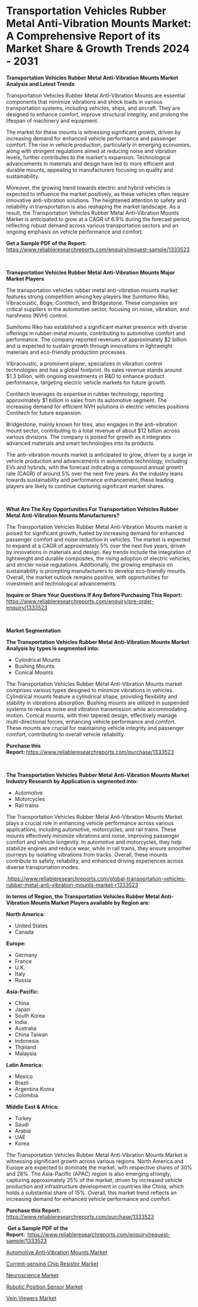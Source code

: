 <p><h1>Transportation Vehicles Rubber Metal Anti-Vibration Mounts Market: A Comprehensive Report of its Market Share & Growth Trends 2024 - 2031</h1></p><p><strong>Transportation Vehicles Rubber Metal Anti-Vibration Mounts Market Analysis and Latest Trends</strong></p>
<p><p>Transportation Vehicles Rubber Metal Anti-Vibration Mounts are essential components that minimize vibrations and shock loads in various transportation systems, including vehicles, ships, and aircraft. They are designed to enhance comfort, improve structural integrity, and prolong the lifespan of machinery and equipment.</p><p>The market for these mounts is witnessing significant growth, driven by increasing demand for enhanced vehicle performance and passenger comfort. The rise in vehicle production, particularly in emerging economies, along with stringent regulations aimed at reducing noise and vibration levels, further contributes to the market's expansion. Technological advancements in materials and design have led to more efficient and durable mounts, appealing to manufacturers focusing on quality and sustainability.</p><p>Moreover, the growing trend towards electric and hybrid vehicles is expected to influence the market positively, as these vehicles often require innovative anti-vibration solutions. The heightened attention to safety and reliability in transportation is also reshaping the market landscape. As a result, the Transportation Vehicles Rubber Metal Anti-Vibration Mounts Market is anticipated to grow at a CAGR of 6.9% during the forecast period, reflecting robust demand across various transportation sectors and an ongoing emphasis on vehicle performance and comfort.</p></p>
<p><strong>Get a Sample PDF of the Report:&nbsp;</strong> <a href="https://www.reliableresearchreports.com/enquiry/request-sample/1333523?utm_campaign=32&utm_medium=2&utm_source=Github&utm_content=ia&utm_term=01102024&utm_id=transportation-vehicles-rubber-metal-anti-vibration-mounts">https://www.reliableresearchreports.com/enquiry/request-sample/1333523</a></p>
<p>&nbsp;</p>
<p><strong>Transportation Vehicles Rubber Metal Anti-Vibration Mounts Major Market Players</strong></p>
<p><p>The transportation vehicles rubber metal anti-vibration mounts market features strong competition among key players like Sumitomo Riko, Vibracoustic, Boge, Contitech, and Bridgestone. These companies are critical suppliers in the automotive sector, focusing on noise, vibration, and harshness (NVH) control.</p><p>Sumitomo Riko has established a significant market presence with diverse offerings in rubber-metal mounts, contributing to automotive comfort and performance. The company reported revenues of approximately $2 billion and is expected to sustain growth through innovations in lightweight materials and eco-friendly production processes.</p><p>Vibracoustic, a prominent player, specializes in vibration control technologies and has a global footprint. Its sales revenue stands around $1.3 billion, with ongoing investments in R&D to enhance product performance, targeting electric vehicle markets for future growth.</p><p>Contitech leverages its expertise in rubber technology, reporting approximately $1 billion in sales from its automotive segment. The increasing demand for efficient NVH solutions in electric vehicles positions Contitech for future expansion. </p><p>Bridgestone, mainly known for tires, also engages in the anti-vibration mount sector, contributing to a total revenue of about $12 billion across various divisions. The company is poised for growth as it integrates advanced materials and smart technologies into its products.</p><p>The anti-vibration mounts market is anticipated to grow, driven by a surge in vehicle production and advancements in automotive technology, including EVs and hybrids, with the forecast indicating a compound annual growth rate (CAGR) of around 5% over the next five years. As the industry leans towards sustainability and performance enhancement, these leading players are likely to continue capturing significant market shares.</p></p>
<p>&nbsp;</p>
<p><strong>What Are The Key Opportunities For Transportation Vehicles Rubber Metal Anti-Vibration Mounts Manufacturers?</strong></p>
<p><p>The Transportation Vehicles Rubber Metal Anti-Vibration Mounts market is poised for significant growth, fueled by increasing demand for enhanced passenger comfort and noise reduction in vehicles. The market is expected to expand at a CAGR of approximately 5% over the next five years, driven by innovations in materials and design. Key trends include the integration of lightweight and durable composites, the rising adoption of electric vehicles, and stricter noise regulations. Additionally, the growing emphasis on sustainability is prompting manufacturers to develop eco-friendly mounts. Overall, the market outlook remains positive, with opportunities for investment and technological advancements.</p></p>
<p><strong>Inquire or Share Your Questions If Any Before Purchasing This Report:</strong> <a href="https://www.reliableresearchreports.com/enquiry/pre-order-enquiry/1333523?utm_campaign=32&utm_medium=2&utm_source=Github&utm_content=ia&utm_term=01102024&utm_id=transportation-vehicles-rubber-metal-anti-vibration-mounts">https://www.reliableresearchreports.com/enquiry/pre-order-enquiry/1333523</a></p>
<p>&nbsp;</p>
<p><strong>Market Segmentation</strong></p>
<p><strong>The Transportation Vehicles Rubber Metal Anti-Vibration Mounts Market Analysis by types is segmented into:</strong></p>
<p><ul><li>Cylindrical Mounts</li><li>Bushing Mounts</li><li>Conical Mounts</li></ul></p>
<p><p>The Transportation Vehicles Rubber Metal Anti-Vibration Mounts market comprises various types designed to minimize vibrations in vehicles. Cylindrical mounts feature a cylindrical shape, providing flexibility and stability in vibrations absorption. Bushing mounts are utilized in suspended systems to reduce noise and vibration transmission while accommodating motion. Conical mounts, with their tapered design, effectively manage multi-directional forces, enhancing vehicle performance and comfort. These mounts are crucial for maintaining vehicle integrity and passenger comfort, contributing to overall vehicle reliability.</p></p>
<p><strong>Purchase this Report:&nbsp;</strong><a href="https://www.reliableresearchreports.com/purchase/1333523?utm_campaign=32&utm_medium=2&utm_source=Github&utm_content=ia&utm_term=01102024&utm_id=transportation-vehicles-rubber-metal-anti-vibration-mounts">https://www.reliableresearchreports.com/purchase/1333523</a></p>
<p>&nbsp;</p>
<p><strong>The Transportation Vehicles Rubber Metal Anti-Vibration Mounts Market Industry Research by Application is segmented into:</strong></p>
<p><ul><li>Automotive</li><li>Motorcycles</li><li>Rail trains</li></ul></p>
<p><p>The Transportation Vehicles Rubber Metal Anti-Vibration Mounts Market plays a crucial role in enhancing vehicle performance across various applications, including automotive, motorcycles, and rail trains. These mounts effectively minimize vibrations and noise, improving passenger comfort and vehicle longevity. In automotive and motorcycles, they help stabilize engines and reduce wear, while in rail trains, they ensure smoother journeys by isolating vibrations from tracks. Overall, these mounts contribute to safety, reliability, and enhanced driving experiences across diverse transportation modes.</p></p>
<p><a href="https://www.reliableresearchreports.com/global-transportation-vehicles-rubber-metal-anti-vibration-mounts-market-r1333523?utm_campaign=32&utm_medium=2&utm_source=Github&utm_content=ia&utm_term=01102024&utm_id=transportation-vehicles-rubber-metal-anti-vibration-mounts">&nbsp;https://www.reliableresearchreports.com/global-transportation-vehicles-rubber-metal-anti-vibration-mounts-market-r1333523</a></p>
<p><strong>In terms of Region, the Transportation Vehicles Rubber Metal Anti-Vibration Mounts Market Players available by Region are:</strong></p>
<p>
    <p> <strong> North America: </strong>
        <ul>
            <li>United States</li>
            <li>Canada</li>
        </ul>
        </p> 
    <p> <strong> Europe: </strong>
        <ul>
            <li>Germany</li>
            <li>France</li>
            <li>U.K.</li>
            <li>Italy</li>
            <li>Russia</li>
        </ul>
        </p> 
    <p> <strong> Asia-Pacific: </strong>
        <ul>
            <li>China</li>
            <li>Japan</li>
            <li>South Korea</li>
            <li>India</li>
            <li>Australia</li>
            <li>China Taiwan</li>
            <li>Indonesia</li>
            <li>Thailand</li>
            <li>Malaysia</li>
        </ul>
        </p> 
    <p> <strong> Latin America: </strong>
        <ul>
            <li>Mexico</li>
            <li>Brazil</li>
            <li>Argentina Korea</li>
            <li>Colombia</li>
        </ul>
        </p> 
    <p> <strong> Middle East & Africa: </strong>
        <ul>
            <li>Turkey</li>
            <li>Saudi</li>
            <li>Arabia</li>
            <li>UAE</li>
            <li>Korea</li>
        </ul>
    </p>
    </p>
<p><p>The Transportation Vehicles Rubber Metal Anti-Vibration Mounts Market is witnessing significant growth across various regions. North America and Europe are expected to dominate the market, with respective shares of 30% and 28%. The Asia-Pacific (APAC) region is also emerging strongly, capturing approximately 25% of the market, driven by increased vehicle production and infrastructure development in countries like China, which holds a substantial share of 15%. Overall, this market trend reflects an increasing demand for enhanced vehicle performance and comfort.</p></p>
<p><strong>Purchase this Report: </strong><a href="https://www.reliableresearchreports.com/purchase/1333523?utm_campaign=32&utm_medium=2&utm_source=Github&utm_content=ia&utm_term=01102024&utm_id=transportation-vehicles-rubber-metal-anti-vibration-mounts">https://www.reliableresearchreports.com/purchase/1333523</a></p>
<p>&nbsp;<strong>Get a Sample PDF of the Report:&nbsp;&nbsp;</strong><a href="https://www.reliableresearchreports.com/enquiry/request-sample/1333523?utm_campaign=32&utm_medium=2&utm_source=Github&utm_content=ia&utm_term=01102024&utm_id=transportation-vehicles-rubber-metal-anti-vibration-mounts">https://www.reliableresearchreports.com/enquiry/request-sample/1333523</a></p>
<p><strong></strong></p>
<p><p><a href="https://github.com/CordonaCindy/Market-Research-Report-List-1/blob/main/automotive-anti-vibration-mounts-market.md?utm_campaign=32&utm_medium=2&utm_source=Github&utm_content=ia&utm_term=01102024&utm_id=transportation-vehicles-rubber-metal-anti-vibration-mounts">Automotive Anti-Vibration Mounts Market</a></p><p><a href="https://issuu.com/reportprime-2/docs/current-sensing-chip-resistor-marke_75f82ce82da53b?utm_campaign=32&utm_medium=2&utm_source=Github&utm_content=ia&utm_term=01102024&utm_id=transportation-vehicles-rubber-metal-anti-vibration-mounts">Current-sensing Chip Resistor Market</a></p><p><a href="https://www.linkedin.com/pulse/neuroscience-industry-sector-new-technologies-market-impact-forecasted-escof?utm_campaign=32&utm_medium=2&utm_source=Github&utm_content=ia&utm_term=01102024&utm_id=transportation-vehicles-rubber-metal-anti-vibration-mounts">Neuroscience Market</a></p><p><a href="https://issuu.com/reportprime-2/docs/robotic-position-sensor-market-size_5d06ca5733b076?utm_campaign=32&utm_medium=2&utm_source=Github&utm_content=ia&utm_term=01102024&utm_id=transportation-vehicles-rubber-metal-anti-vibration-mounts">Robotic Position Sensor Market</a></p><p><a href="https://www.linkedin.com/pulse/insights-vein-viewers-market-players-size-geographical-5c3ke?utm_campaign=32&utm_medium=2&utm_source=Github&utm_content=ia&utm_term=01102024&utm_id=transportation-vehicles-rubber-metal-anti-vibration-mounts">Vein Viewers Market</a></p></p>